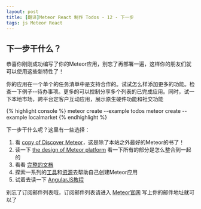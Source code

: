 ```yaml
---
layout: post
title: [翻译]Meteor React 制作 Todos - 12 - 下一步
tags: js Meteor React
---
```


## 下一步干什么？

恭喜你刚刚成功编写了你的Meteor应用，别忘了再部署一遍，这样你的朋友们就可以使用这些新特性了！

你的应用在一个单个的任务清单中是支持合作的。试试怎么样添加更多的功能。检查一下例子--待办事项。更多的可以控制分享多个列表的已完成应用。同时，试一下本地市场，跨平台定客户互动应用，展示原生硬件功能和社交功能

{% highlight console %}
meteor create --example todos
meteor create --example localmarket
{% endhighlight %}

下一步干什么呢？这里有一些选择：

1. 看 [copy of Discover Meteor](https://discovermentor.com)，这是除了本站之外最好的Meteor的书了！
2. 读一下 [the design of Meteor platform](https://www.meteor.com/projects) 看一下所有的部分是怎么整合到一起的
3. 看看 [完整的文档](https://docs.meteor.com)
4. 探索一系列的[工具](https://www.meteor.com/tools)和[资源](https://www.meteor.com/tools/resources)去帮助自己创建Meteor应用
5. 试着去读一下 [AngularJS教程](https://www.meteor.com/tutorials/angular)

别忘了订阅邮件列表哦，订阅邮件列表请进入 [Meteor官网](https://www.meteor.com/tutorials/react/next-steps) 写上你的邮件地址就可以了